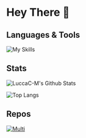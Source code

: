 # Hey There :wave:

## Languages & Tools
![My Skills](https://skillicons.dev/icons?i=c,cpp,bash,git)

## Stats
![LuccaC-M's Github Stats](https://github-readme-stats.vercel.app/api?username=LuccaC-M&count_private=true&show_icons=true&theme=vue)

![Top Langs](https://github-readme-stats.vercel.app/api/top-langs/?username=LuccaC-M&layout=compact&theme=vue)

## Repos
[![Multi](https://github-readme-stats.vercel.app/api/pin/?username=LuccaC-M&repo=Multicrypt&theme=vue)](https://github.com/LuccaC-M/Multicrypt)
